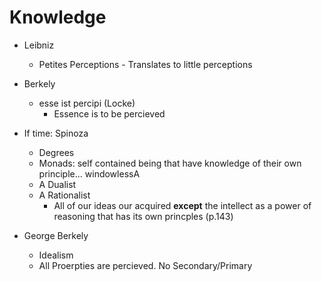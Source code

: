 Knowledge
=========
- Leibniz
    * Petites Perceptions - Translates to little perceptions
- Berkely
    * esse ist percipi (Locke)
        - Essence is to be percieved
- If time: Spinoza
    * Degrees
    * Monads: self contained being that have knowledge of their own principle... windowlessA
    * A Dualist
    * A Rationalist
        - All of our ideas our acquired **except** the intellect as a power of reasoning that has its own princples (p.143)

- George Berkely
    * Idealism
    * All Proerpties are percieved. No Secondary/Primary
